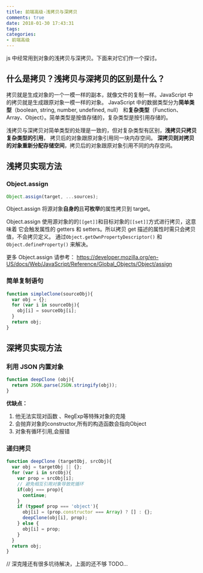 ```yaml
---
title: 前端高级-浅拷贝与深拷贝
comments: true
date: 2018-01-30 17:43:31
tags:
categories:
- 前端高级
---
```


js 中经常用到对象的浅拷贝与深拷贝。下面来对它们作一个探讨。
<!-- more -->

## 什么是拷贝？浅拷贝与深拷贝的区别是什么？

拷贝就是生成对象的一个一模一样的副本，就像文件的复制一样。JavaScript 中的拷贝就是生成跟原对象一模一样的对象。
JavaScript 中的数据类型分为**简单类型**（boolean, string, number, undefined, null）
和**复杂类型**（Function、Array、Object）。简单类型是按值存储的，复杂类型是按引用存储的。

浅拷贝与深拷贝对简单类型的处理是一致的，但对复杂类型有区别，**浅拷贝只拷贝复杂类型的引用**，
拷贝后的对象跟原对象引用同一块内存空间。
**深拷贝则对拷贝的对象重新分配存储空间**，拷贝后的对象跟原对象引用不同的内存空间。


## 浅拷贝实现方法

### Object.assign

```js
Object.assign(target, ...sources);
```

Object.assign 将源对象**自身的**且**可枚举**的属性拷贝到 target。

Object.assign 使用源对象的的`[[get]]`和目标对象的`[[set]]`方式进行拷贝，这意味着
它会触发属性的 getters 和 setters。所以拷贝 get 描述的属性时需只会拷贝值，不会拷贝定义。
通过`Object.getOwnPropertyDescriptor()` 和 `Object.defineProperty()` 来解决。

更多 Object.assign 请参考： https://developer.mozilla.org/en-US/docs/Web/JavaScript/Reference/Global_Objects/Object/assign

### 简单复制语句

```js
function simpleClone(sourceObj){
  var obj = {};
  for (var i in sourceObj){
    obj[i] = sourceObj[i];
  }
  return obj;
}
```

## 深拷贝实现方法

### 利用 JSON 内置对象

```js
function deepClone (obj){
  return JSON.parse(JSON.stringify(obj));
}
```

**优缺点：**
1. 他无法实现对函数 、RegExp等特殊对象的克隆
2. 会抛弃对象的constructor,所有的构造函数会指向Object
3. 对象有循环引用,会报错

### 递归拷贝

```js
function deepClone (targetObj, srcObj){
  var obj = targetObj || {};
  for (var i in srcObj){
    var prop = srcObj[i];
    // 避免相互引用对象导致死循环
    if(obj === prop){
      continue;
    }
    if (typeof prop === 'object'){
      obj[i] = (prop.constructor === Array) ? [] : {};
      deepClone(obj[i], prop);
    } else {
      obj[i] = prop;
    }
  }
  return obj;
}
```

// 深克隆还有很多坑待解决，上面的还不够 TODO...
